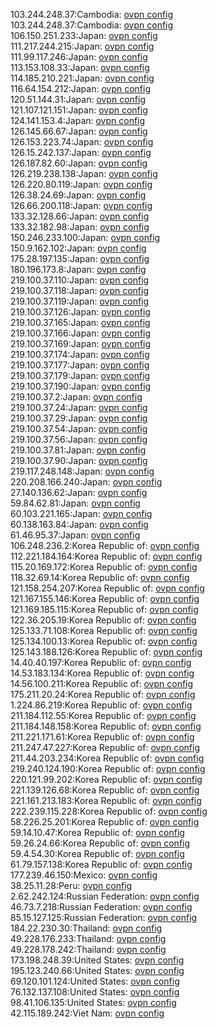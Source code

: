 103.244.248.37:Cambodia: [ovpn config](vpn/103_244_248_37.ovpn)  
103.244.248.37:Cambodia: [ovpn config](vpn/103_244_248_37.ovpn)  
106.150.251.233:Japan: [ovpn config](vpn/106_150_251_233.ovpn)  
111.217.244.215:Japan: [ovpn config](vpn/111_217_244_215.ovpn)  
111.99.117.246:Japan: [ovpn config](vpn/111_99_117_246.ovpn)  
113.153.108.33:Japan: [ovpn config](vpn/113_153_108_33.ovpn)  
114.185.210.221:Japan: [ovpn config](vpn/114_185_210_221.ovpn)  
116.64.154.212:Japan: [ovpn config](vpn/116_64_154_212.ovpn)  
120.51.144.31:Japan: [ovpn config](vpn/120_51_144_31.ovpn)  
121.107.121.151:Japan: [ovpn config](vpn/121_107_121_151.ovpn)  
124.141.153.4:Japan: [ovpn config](vpn/124_141_153_4.ovpn)  
126.145.66.67:Japan: [ovpn config](vpn/126_145_66_67.ovpn)  
126.153.223.74:Japan: [ovpn config](vpn/126_153_223_74.ovpn)  
126.15.242.137:Japan: [ovpn config](vpn/126_15_242_137.ovpn)  
126.187.82.60:Japan: [ovpn config](vpn/126_187_82_60.ovpn)  
126.219.238.138:Japan: [ovpn config](vpn/126_219_238_138.ovpn)  
126.220.80.119:Japan: [ovpn config](vpn/126_220_80_119.ovpn)  
126.38.24.69:Japan: [ovpn config](vpn/126_38_24_69.ovpn)  
126.66.200.118:Japan: [ovpn config](vpn/126_66_200_118.ovpn)  
133.32.128.66:Japan: [ovpn config](vpn/133_32_128_66.ovpn)  
133.32.182.98:Japan: [ovpn config](vpn/133_32_182_98.ovpn)  
150.246.233.100:Japan: [ovpn config](vpn/150_246_233_100.ovpn)  
150.9.162.102:Japan: [ovpn config](vpn/150_9_162_102.ovpn)  
175.28.197.135:Japan: [ovpn config](vpn/175_28_197_135.ovpn)  
180.196.173.8:Japan: [ovpn config](vpn/180_196_173_8.ovpn)  
219.100.37.110:Japan: [ovpn config](vpn/219_100_37_110.ovpn)  
219.100.37.118:Japan: [ovpn config](vpn/219_100_37_118.ovpn)  
219.100.37.119:Japan: [ovpn config](vpn/219_100_37_119.ovpn)  
219.100.37.126:Japan: [ovpn config](vpn/219_100_37_126.ovpn)  
219.100.37.165:Japan: [ovpn config](vpn/219_100_37_165.ovpn)  
219.100.37.166:Japan: [ovpn config](vpn/219_100_37_166.ovpn)  
219.100.37.169:Japan: [ovpn config](vpn/219_100_37_169.ovpn)  
219.100.37.174:Japan: [ovpn config](vpn/219_100_37_174.ovpn)  
219.100.37.177:Japan: [ovpn config](vpn/219_100_37_177.ovpn)  
219.100.37.179:Japan: [ovpn config](vpn/219_100_37_179.ovpn)  
219.100.37.190:Japan: [ovpn config](vpn/219_100_37_190.ovpn)  
219.100.37.2:Japan: [ovpn config](vpn/219_100_37_2.ovpn)  
219.100.37.24:Japan: [ovpn config](vpn/219_100_37_24.ovpn)  
219.100.37.29:Japan: [ovpn config](vpn/219_100_37_29.ovpn)  
219.100.37.54:Japan: [ovpn config](vpn/219_100_37_54.ovpn)  
219.100.37.56:Japan: [ovpn config](vpn/219_100_37_56.ovpn)  
219.100.37.81:Japan: [ovpn config](vpn/219_100_37_81.ovpn)  
219.100.37.90:Japan: [ovpn config](vpn/219_100_37_90.ovpn)  
219.117.248.148:Japan: [ovpn config](vpn/219_117_248_148.ovpn)  
220.208.166.240:Japan: [ovpn config](vpn/220_208_166_240.ovpn)  
27.140.136.62:Japan: [ovpn config](vpn/27_140_136_62.ovpn)  
59.84.62.81:Japan: [ovpn config](vpn/59_84_62_81.ovpn)  
60.103.221.165:Japan: [ovpn config](vpn/60_103_221_165.ovpn)  
60.138.163.84:Japan: [ovpn config](vpn/60_138_163_84.ovpn)  
61.46.95.37:Japan: [ovpn config](vpn/61_46_95_37.ovpn)  
106.248.236.2:Korea Republic of: [ovpn config](vpn/106_248_236_2.ovpn)  
112.221.184.164:Korea Republic of: [ovpn config](vpn/112_221_184_164.ovpn)  
115.20.169.172:Korea Republic of: [ovpn config](vpn/115_20_169_172.ovpn)  
118.32.69.14:Korea Republic of: [ovpn config](vpn/118_32_69_14.ovpn)  
121.158.254.207:Korea Republic of: [ovpn config](vpn/121_158_254_207.ovpn)  
121.167.155.146:Korea Republic of: [ovpn config](vpn/121_167_155_146.ovpn)  
121.169.185.115:Korea Republic of: [ovpn config](vpn/121_169_185_115.ovpn)  
122.36.205.19:Korea Republic of: [ovpn config](vpn/122_36_205_19.ovpn)  
125.133.71.108:Korea Republic of: [ovpn config](vpn/125_133_71_108.ovpn)  
125.134.100.13:Korea Republic of: [ovpn config](vpn/125_134_100_13.ovpn)  
125.143.188.126:Korea Republic of: [ovpn config](vpn/125_143_188_126.ovpn)  
14.40.40.197:Korea Republic of: [ovpn config](vpn/14_40_40_197.ovpn)  
14.53.183.134:Korea Republic of: [ovpn config](vpn/14_53_183_134.ovpn)  
14.56.100.211:Korea Republic of: [ovpn config](vpn/14_56_100_211.ovpn)  
175.211.20.24:Korea Republic of: [ovpn config](vpn/175_211_20_24.ovpn)  
1.224.86.219:Korea Republic of: [ovpn config](vpn/1_224_86_219.ovpn)  
211.184.112.55:Korea Republic of: [ovpn config](vpn/211_184_112_55.ovpn)  
211.184.148.158:Korea Republic of: [ovpn config](vpn/211_184_148_158.ovpn)  
211.221.171.61:Korea Republic of: [ovpn config](vpn/211_221_171_61.ovpn)  
211.247.47.227:Korea Republic of: [ovpn config](vpn/211_247_47_227.ovpn)  
211.44.203.234:Korea Republic of: [ovpn config](vpn/211_44_203_234.ovpn)  
219.240.124.190:Korea Republic of: [ovpn config](vpn/219_240_124_190.ovpn)  
220.121.99.202:Korea Republic of: [ovpn config](vpn/220_121_99_202.ovpn)  
221.139.126.68:Korea Republic of: [ovpn config](vpn/221_139_126_68.ovpn)  
221.161.213.183:Korea Republic of: [ovpn config](vpn/221_161_213_183.ovpn)  
222.239.115.228:Korea Republic of: [ovpn config](vpn/222_239_115_228.ovpn)  
58.226.25.201:Korea Republic of: [ovpn config](vpn/58_226_25_201.ovpn)  
59.14.10.47:Korea Republic of: [ovpn config](vpn/59_14_10_47.ovpn)  
59.26.24.66:Korea Republic of: [ovpn config](vpn/59_26_24_66.ovpn)  
59.4.54.30:Korea Republic of: [ovpn config](vpn/59_4_54_30.ovpn)  
61.79.157.138:Korea Republic of: [ovpn config](vpn/61_79_157_138.ovpn)  
177.239.46.150:Mexico: [ovpn config](vpn/177_239_46_150.ovpn)  
38.25.11.28:Peru: [ovpn config](vpn/38_25_11_28.ovpn)  
2.62.242.124:Russian Federation: [ovpn config](vpn/2_62_242_124.ovpn)  
46.73.7.218:Russian Federation: [ovpn config](vpn/46_73_7_218.ovpn)  
85.15.127.125:Russian Federation: [ovpn config](vpn/85_15_127_125.ovpn)  
184.22.230.30:Thailand: [ovpn config](vpn/184_22_230_30.ovpn)  
49.228.176.233:Thailand: [ovpn config](vpn/49_228_176_233.ovpn)  
49.228.178.242:Thailand: [ovpn config](vpn/49_228_178_242.ovpn)  
173.198.248.39:United States: [ovpn config](vpn/173_198_248_39.ovpn)  
195.123.240.66:United States: [ovpn config](vpn/195_123_240_66.ovpn)  
69.120.101.124:United States: [ovpn config](vpn/69_120_101_124.ovpn)  
76.132.137.108:United States: [ovpn config](vpn/76_132_137_108.ovpn)  
98.41.106.135:United States: [ovpn config](vpn/98_41_106_135.ovpn)  
42.115.189.242:Viet Nam: [ovpn config](vpn/42_115_189_242.ovpn)  
